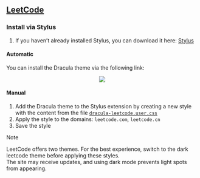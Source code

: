 ## [LeetCode](https://leetcode.com)

### Install via Stylus

1. If you haven’t already installed Stylus, you can download it here: [Stylus](https://add0n.com/stylus.htm)

#### Automatic

You can install the Dracula theme via the following link:

<p align="center">
	<a href="https://userstyles.world/api/style/24058.user.css"><img src="https://img.shields.io/badge/Leetcode:Dracula-install-F87359?colorA=363a4f&style=for-the-badge"></a>
</p>

#### Manual

1. Add the Dracula theme to the Stylus extension by creating a new style with the content from the file [`dracula-leetcode.user.css`](https://raw.githubusercontent.com/dracula/leetcode/main/dracula-leetcode.user.css)  
2. Apply the style to the domains: `leetcode.com`, `leetcode.cn`  
3. Save the style  

> [!NOTE]  
> LeetCode offers two themes. For the best experience, switch to the dark leetcode theme before applying these styles.  
> The site may receive updates, and using dark mode prevents light spots from appearing.
